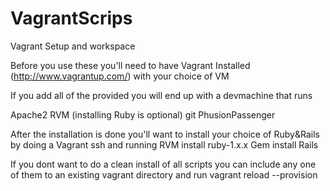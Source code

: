 VagrantScrips
=============

Vagrant Setup and workspace

Before you use these you'll need to have Vagrant Installed (http://www.vagrantup.com/) with your choice of VM

If you add all of the provided you will end up with a devmachine that runs

Apache2
RVM (installing Ruby is optional)
git
PhusionPassenger

After the installation is done you'll want to install your choice of Ruby&Rails by doing a Vagrant ssh and running 
RVM install ruby-1.x.x
Gem install Rails

If you dont want to do a clean install of all scripts you can include any one of them to an existing vagrant directory and run vagrant reload --provision
